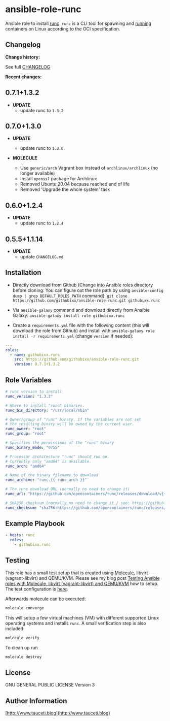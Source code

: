 <!--
Copyright (C) 2021-2025 Robert Wimmer
SPDX-License-Identifier: GPL-3.0-or-later
-->

# ansible-role-runc

Ansible role to install [runc](https://github.com/opencontainers/runc). `runc` is a CLI tool for spawning and [running](https://github.com/opencontainers/runc#using-runc) containers on Linux according to the OCI specification.

## Changelog

**Change history:**

See full [CHANGELOG](https://github.com/githubixx/ansible-role-runc/blob/master/CHANGELOG.md)

**Recent changes:**

## 0.7.1+1.3.2

- **UPDATE**
  - update runc to `1.3.2`

## 0.7.0+1.3.0

- **UPDATE**
  - update runc to `1.3.0`

- **MOLECULE**
  - Use `generic/arch` Vagrant box instead of `archlinux/archlinux` (no longer available)
  - Install `openssl` package for Archlinux
  - Removed Ubuntu 20.04 because reached end of life
  - Removed 'Upgrade the whole system' task

## 0.6.0+1.2.4

- **UPDATE**
  - update runc to `1.2.4`

## 0.5.5+1.1.14

- **UPDATE**
  - update `CHANGELOG.md`

## Installation

- Directly download from Github (Change into Ansible roles directory before cloning. You can figure out the role path by using `ansible-config dump | grep DEFAULT_ROLES_PATH` command):
`git clone https://github.com/githubixx/ansible-role-runc.git githubixx.runc`

- Via `ansible-galaxy` command and download directly from Ansible Galaxy:
`ansible-galaxy install role githubixx.runc`

- Create a `requirements.yml` file with the following content (this will download the role from Github) and install with
`ansible-galaxy role install -r requirements.yml` (change `version` if needed):

```yaml
---
roles:
  - name: githubixx.runc
    src: https://github.com/githubixx/ansible-role-runc.git
    version: 0.7.1+1.3.2
```

## Role Variables

```yaml
# runc version to install
runc_version: "1.3.2"

# Where to install "runc" binaries.
runc_bin_directory: "/usr/local/sbin"

# Owner/group of "runc" binary. If the variables are not set
# the resulting binary will be owned by the current user.
runc_owner: "root"
runc_group: "root"

# Specifies the permissions of the "runc" binary
runc_binary_mode: "0755"

# Processor architecture "runc" should run on.
# Currently only "amd64" is available.
runc_arch: "amd64"

# Name of the binary filename to download
runc_archive: "runc.{{ runc_arch }}"

# The runc download URL (normally no need to change it)
runc_url: "https://github.com/opencontainers/runc/releases/download/v{{ runc_version }}/{{ runc_archive }}"

# SHA256 checksum (normally no need to change it / see: https://github.com/opencontainers/runc/releases)
runc_checksum: "sha256:https://github.com/opencontainers/runc/releases/download/v{{ runc_version }}/runc.sha256sum"
```

## Example Playbook

```yaml
- hosts: runc
  roles:
    - githubixx.runc
```

## Testing

This role has a small test setup that is created using [Molecule](https://github.com/ansible-community/molecule), libvirt (vagrant-libvirt) and QEMU/KVM. Please see my blog post [Testing Ansible roles with Molecule, libvirt (vagrant-libvirt) and QEMU/KVM](https://www.tauceti.blog/posts/testing-ansible-roles-with-molecule-libvirt-vagrant-qemu-kvm/) how to setup. The test configuration is [here](https://github.com/githubixx/ansible-role-runc/tree/master/molecule/default).

Afterwards molecule can be executed:

```bash
molecule converge
```

This will setup a few virtual machines (VM) with different supported Linux operating systems and installs `runc`. A small verification step is also included:

```bash
molecule verify
```

To clean up run

```bash
molecule destroy
```

## License

GNU GENERAL PUBLIC LICENSE Version 3

## Author Information

[http://www.tauceti.blog](http://www.tauceti.blog)
